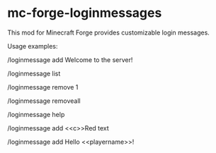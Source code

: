 # mc-forge-loginmessages

This mod for Minecraft Forge provides customizable login messages.


Usage examples:

/loginmessage add Welcome to the server!

/loginmessage list

/loginmessage remove 1

/loginmessage removeall

/loginmessage help

/loginmessage add &lt;&lt;c&gt;&gt;Red text

/loginmessage add Hello &lt;&lt;playername&gt;&gt;!
